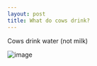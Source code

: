 ```yaml
---
layout: post
title: What do cows drink?
---
```


Cows drink water (not milk)

![image](https://ofa.on.ca/wp-content/uploads/2021/12/cow-drinking.png)

